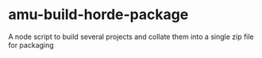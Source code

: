 # amu-build-horde-package
A node script to build several projects and collate them into a single zip file for packaging
